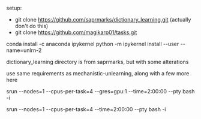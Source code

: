 setup:
- git clone https://github.com/saprmarks/dictionary_learning.git (actually don't do this)
- git clone https://github.com/magikarp01/tasks.git

conda install -c anaconda ipykernel
python -m ipykernel install --user --name=unlrn-2

dictionary_learning directory is from saprmarks, but with some alterations 

use same requirements as mechanistic-unlearning, along with a few more here

srun --nodes=1 --cpus-per-task=4 --gres=gpu:1 --time=2:00:00 --pty bash -i

srun --nodes=1 --cpus-per-task=4 --time=2:00:00 --pty bash -i

